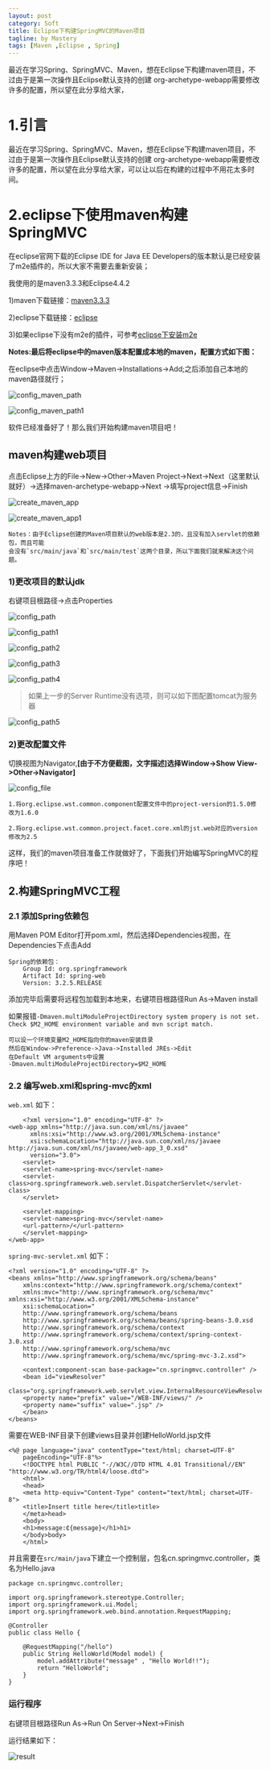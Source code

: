 ```yaml
---
layout: post
category: Soft
title: Eclipse下构建SpringMVC的Maven项目
tagline: by Mastery
tags: [Maven ,Eclipse , Spring]
---
```


最近在学习Spring、SpringMVC、Maven，想在Eclipse下构建maven项目，不过由于是第一次操作且Eclipse默认支持的创建
org-archetype-webapp需要修改许多的配置，所以望在此分享给大家，

<!--more-->

# 1.引言

最近在学习Spring、SpringMVC、Maven，想在Eclipse下构建maven项目，不过由于是第一次操作且Eclipse默认支持的创建
org-archetype-webapp需要修改许多的配置，所以望在此分享给大家，可以让以后在构建的过程中不用花太多时间。

# 2.eclipse下使用maven构建SpringMVC

在eclipse官网下载的Eclipse IDE for Java EE Developers的版本默认是已经安装了m2e插件的，所以大家不需要去重新安装；

我使用的是maven3.3.3和Eclipse4.4.2

1)maven下载链接：[maven3.3.3](http://maven.apache.org/download.cgi)

2)eclipse下载链接：[eclipse](http://www.eclipse.org/downloads/)

3)如果eclipse下没有m2e的插件，可参考[eclipse下安装m2e](http://blog.csdn.net/wode_dream/article/details/38052639)

**Notes:最后将eclipse中的maven版本配置成本地的maven，配置方式如下图：**

在eclipse中点击Window->Maven->Installations->Add;之后添加自己本地的maven路径就行；

![config_maven_path](/images/maven_in_eclipse/config_maven_path.jpg)

![config_maven_path1](/images/maven_in_eclipse/config_maven_path1.jpg)

软件已经准备好了！那么我们开始构建maven项目吧！

## maven构建web项目

点击Eclipse上方的File->New->Other->Maven Project->Next->Next（这里默认就好）->选择maven-archetype-webapp->Next
->填写project信息->Finish

![create_maven_app](/images/maven_in_eclipse/create_maven_app.jpg)

![create_maven_app1](/images/maven_in_eclipse/create_maven_app1.jpg)

    Notes：由于Eclipse创建的Maven项目默认的web版本是2.3的，且没有加入servlet的依赖包，而且可能
    会没有`src/main/java`和`src/main/test`这两个目录，所以下面我们就来解决这个问题。

### 1)更改项目的默认jdk

右键项目根路径->点击Properties

![config_path](/images/maven_in_eclipse/config_path.jpg)

![config_path1](/images/maven_in_eclipse/config_path1.jpg)

![config_path2](/images/maven_in_eclipse/config_path2.jpg)

![config_path3](/images/maven_in_eclipse/config_path3.jpg)

![config_path4](/images/maven_in_eclipse/config_path4.jpg)

>如果上一步的Server Runtime没有选项，则可以如下图配置tomcat为服务器

![config_path5](/images/maven_in_eclipse/config_path5.jpg)

### 2)更改配置文件

切换视图为Navigator,**[由于不方便截图，文字描述]选择Window->Show View->Other->Navigator]**

![config_file](/images/maven_in_eclipse/config_file.jpg)

    1.将org.eclipse.wst.common.component配置文件中的project-version的1.5.0修改为1.6.0

    2.将org.eclipse.wst.common.project.facet.core.xml的jst.web对应的version修改为2.5

这样，我们的maven项目准备工作就做好了，下面我们开始编写SpringMVC的程序吧！

## 2.构建SpringMVC工程

### 2.1 添加Spring依赖包

用Maven POM Editor打开pom.xml，然后选择Dependencies视图，在Dependencies下点击Add

    Spring的依赖包：
        Group Id: org.springframework
        Artifact Id: spring-web
        Version: 3.2.5.RELEASE

添加完毕后需要将远程包加载到本地来，右键项目根路径Run As->Maven install

如果报错`-Dmaven.multiModuleProjectDirectory system propery is not set. Check $M2_HOME environment variable and mvn script match.`

    可以设一个环境变量M2_HOME指向你的maven安装目录
    然后在Window->Preference->Java->Installed JREs->Edit
    在Default VM arguments中设置
    -Dmaven.multiModuleProjectDirectory=$M2_HOME

### 2.2 编写web.xml和spring-mvc的xml

`web.xml` 如下：
        
        <?xml version="1.0" encoding="UTF-8" ?>
	<web-app xmlns="http://java.sun.com/xml/ns/javaee"  
	      xmlns:xsi="http://www.w3.org/2001/XMLSchema-instance"  
	      xsi:schemaLocation="http://java.sun.com/xml/ns/javaee http://java.sun.com/xml/ns/javaee/web-app_3_0.xsd"  
	      version="3.0">  
	    <servlet>  
		<servlet-name>spring-mvc</servlet-name>  
		<servlet-class>org.springframework.web.servlet.DispatcherServlet</servlet-class>  
	    </servlet>  
	  
	    <servlet-mapping>  
		<servlet-name>spring-mvc</servlet-name>  
		<url-pattern>/</url-pattern>  
	    </servlet-mapping>  
	</web-app>  

`spring-mvc-servlet.xml` 如下：

	<?xml version="1.0" encoding="UTF-8" ?>
	<beans xmlns="http://www.springframework.org/schema/beans"  
	    xmlns:context="http://www.springframework.org/schema/context"  
	    xmlns:mvc="http://www.springframework.org/schema/mvc" xmlns:xsi="http://www.w3.org/2001/XMLSchema-instance"  
	    xsi:schemaLocation="  
		http://www.springframework.org/schema/beans       
		http://www.springframework.org/schema/beans/spring-beans-3.0.xsd  
		http://www.springframework.org/schema/context   
		http://www.springframework.org/schema/context/spring-context-3.0.xsd  
		http://www.springframework.org/schema/mvc  
		http://www.springframework.org/schema/mvc/spring-mvc-3.2.xsd">  
	  
	    <context:component-scan base-package="cn.springmvc.controller" />  
	    <bean id="viewResolver"  
		class="org.springframework.web.servlet.view.InternalResourceViewResolver">  
		<property name="prefix" value="/WEB-INF/views/" />  
		<property name="suffix" value=".jsp" />  
	    </bean>  
	</beans>  

需要在WEB-INF目录下创建views目录并创建HelloWorld.jsp文件

    <%@ page language="java" contentType="text/html; charset=UTF-8"
        pageEncoding="UTF-8"%>
        <!DOCTYPE html PUBLIC "-//W3C//DTD HTML 4.01 Transitional//EN" "http://www.w3.org/TR/html4/loose.dtd">
        <html>
        <head>
        <meta http-equiv="Content-Type" content="text/html; charset=UTF-8">
        <title>Insert title here</title>title>
        </meta>head>
        <body>
        <h1>message:₵{message}</h1>h1>
        </body>body>
        </html>

并且需要在`src/main/java`下建立一个控制层，包名cn.springmvc.controller，类名为Hello.java

    package cn.springmvc.controller;

    import org.springframework.stereotype.Controller;
    import org.springframework.ui.Model;
    import org.springframework.web.bind.annotation.RequestMapping;

    @Controller
    public class Hello {
        
        @RequestMapping("/hello")
        public String HelloWorld(Model model) {
            model.addAttribute("message" , "Hello World!!");
            return "HelloWorld";
        }
    }

### 运行程序

右键项目根路径Run As->Run On Server->Next->Finish

运行结果如下：

![result](/images/maven_in_eclipse/result.jpg)

